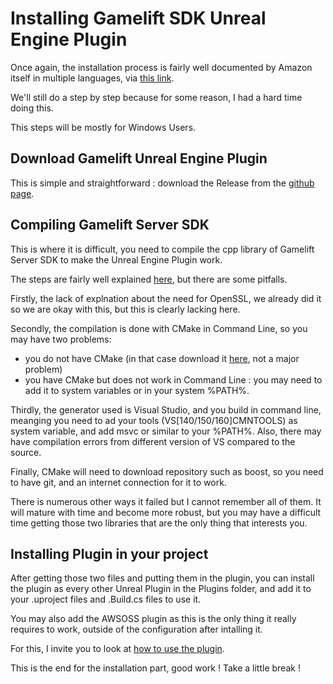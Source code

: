 # Installing Gamelift SDK Unreal Engine Plugin

Once again, the installation process is fairly well documented by Amazon itself in multiple languages, via [this link](https://docs.aws.amazon.com/gamelift/latest/developerguide/integration-engines-setup-unreal.html#integration-engines-setup-unreal-setup).

We'll still do a step by step because for some reason, I had a hard time doing this.

This steps will be mostly for Windows Users.

## Download Gamelift Unreal Engine Plugin

This is simple and straightforward : download the Release from the [github page](https://github.com/aws/amazon-gamelift-plugin-unreal/releases/).

## Compiling Gamelift Server SDK

This is where it is difficult, you need to compile the cpp library of Gamelift Server SDK to make the Unreal Engine Plugin work.

The steps are fairly well explained [here](https://github.com/aws/amazon-gamelift-plugin-unreal?tab=readme-ov-file#build-the-amazon-gamelift-c-server-sdk), but there are some pitfalls.

Firstly, the lack of explnation about the need for OpenSSL, we already did it so we are okay with this, but this is clearly lacking here.

Secondly, the compilation is done with CMake in Command Line, so you may have two problems:

- you do not have CMake (in that case download it [here](https://cmake.org/download/), not a major problem)
- you have CMake but does not work in Command Line : you may need to add it to system variables or in your system %PATH%.

Thirdly, the generator used is Visual Studio, and you build in command line, meanging you need to ad your tools (VS[140/150/160]CMNTOOLS) as system variable, and add msvc or similar to your %PATH%.
Also, there may have compilation errors from different version of VS compared to the source.

Finally, CMake will need to download repository such as boost, so you need to have git, and an internet connection for it to work.

There is numerous other ways it failed but I cannot remember all of them.
It will mature with time and become more robust, but you may have a difficult time getting those two libraries that are the only thing that interests you.

## Installing Plugin in your project

After getting those two files and putting them in the plugin, you can install the plugin as every other Unreal Plugin in the Plugins folder, and add it to your .uproject files and .Build.cs files to use it.

You may also add the AWSOSS plugin as this is the only thing it really requires to work, outside of the configuration after intalling it.

For this, I invite you to look at [how to use the plugin]().

This is the end for the installation part, good work !
Take a little break !
